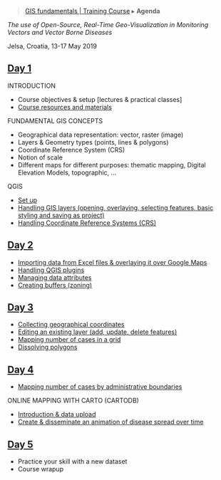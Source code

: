 > [GIS fundamentals | Training Course](agenda.md) ▸ **Agenda**

*The use of Open-Source, Real-Time Geo-Visualization in Monitoring Vectors and Vector Borne Diseases*

Jelsa, Croatia, 13-17 May 2019

## [Day 1](day1.md)
INTRODUCTION
  * Course objectives & setup [lectures & practical classes]
  * [Course resources and materials](resources.md)

FUNDAMENTAL GIS CONCEPTS
  * Geographical data representation: vector, raster (image)
  * Layers & Geometry types (points, lines & polygons)
  * Coordinate Reference System (CRS)
  * Notion of scale
  * Different maps for different purposes: thematic mapping, Digital Elevation Models, topographic, ...

QGIS
  * [Set up](qgis-setup.md)
  * [Handling GIS layers (opening, overlaying, selecting features, basic styling and saving as project)](handling-gis-layers.md)
  * [Handling Coordinate Reference Systems (CRS)](handling-crs.md)

## [Day 2](day2.md)
  * [Importing data from Excel files & overlaying it over Google Maps](importing-excel.md)
  * [Handling QGIS plugins](qgis-setup.md)
  * [Managing data attributes](managing-data-attributes.md)
  * [Creating buffers (zoning)](buffers.md)

## [Day 3](day3.md)
  * [Collecting geographical coordinates](collect-lon-lat.md)
  * [Editing an existing layer (add, update, delete features)](edit-layer.md)
  * [Mapping number of cases in a grid](nb-cases-grid.md)
  * [Dissolving polygons](dissolving-poly.md)
  
## [Day 4](day4.md)
  * [Mapping number of cases by administrative boundaries](nb-cases-admin.md)

ONLINE MAPPING WITH CARTO (CARTODB)
  * [Introduction & data upload](intro-upload-carto.md)
  * [Create & disseminate an animation of disease spread over time](disease-spread-carto.md)
  
## [Day 5](day5.md)
  * Practice your skill with a new dataset
  * Course wrapup

